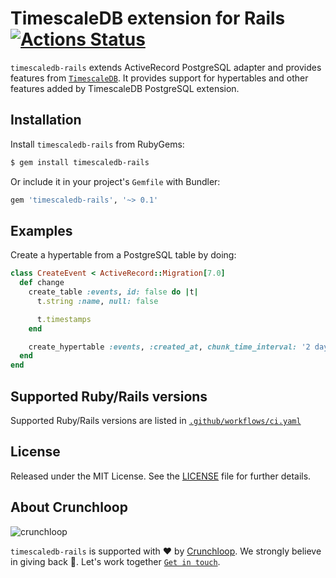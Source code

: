 # TimescaleDB extension for Rails [![Actions Status](https://github.com/crunchloop/timescaledb-rails/workflows/CI/badge.svg?branch=main)](https://github.com/crunchloop/timescaledb-rails/actions?query=workflow%3ACI)

`timescaledb-rails` extends ActiveRecord PostgreSQL adapter and provides features from [`TimescaleDB`](https://www.timescale.com). It provides support for hypertables and other features added by TimescaleDB PostgreSQL extension.


## Installation

Install `timescaledb-rails` from RubyGems:

``` sh
$ gem install timescaledb-rails
```

Or include it in your project's `Gemfile` with Bundler:

``` ruby
gem 'timescaledb-rails', '~> 0.1'
```

## Examples

Create a hypertable from a PostgreSQL table by doing:

```ruby
class CreateEvent < ActiveRecord::Migration[7.0]
  def change
    create_table :events, id: false do |t|
      t.string :name, null: false

      t.timestamps
    end

    create_hypertable :events, :created_at, chunk_time_interval: '2 days'
  end
end
```

## Supported Ruby/Rails versions

Supported Ruby/Rails versions are listed in [`.github/workflows/ci.yaml`](https://github.com/crunchloop/timescaledb-rails/blob/main/.github/workflows/ci.yaml)

## License

Released under the MIT License.  See the [LICENSE][] file for further details.

[license]: LICENSE

## About Crunchloop

![crunchloop](https://crunchloop.io/logo-blue.png)

`timescaledb-rails` is supported with :heart: by [Crunchloop](https://crunchloop.io). We strongly believe in giving back :rocket:. Let's work together [`Get in touch`](https://crunchloop.io/contact).

